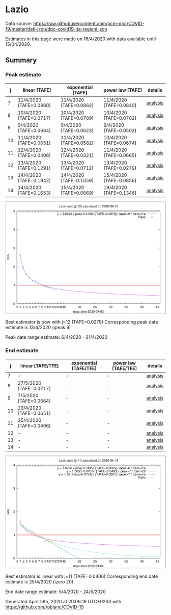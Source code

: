# Lazio


Data source: https://raw.githubusercontent.com/pcm-dpc/COVID-19/master/dati-json/dpc-covid19-ita-regioni.json

Estimates in this page were made on 16/4/2020 with data available until 15/04/2020.


## Summary 

### Peak estimate 
|j|linear [TAFE]|exponential [TAFE]|power law [TAFE]|details|
|---|----|-----------|---------|-------|
|7|11/4/2020 [TAFE=0.0860]|11/4/2020 [TAFE=0.0862]|11/4/2020 [TAFE=0.0840]|[analysis](COVID-19_lazio_j7_2020-04-15.md)|
|8|10/4/2020 [TAFE=0.0717]|10/4/2020 [TAFE=0.0709]|10/4/2020 [TAFE=0.0702]|[analysis](COVID-19_lazio_j8_2020-04-15.md)|
|9|9/4/2020 [TAFE=0.0664]|9/4/2020 [TAFE=0.0623]|9/4/2020 [TAFE=0.0502]|[analysis](COVID-19_lazio_j9_2020-04-15.md)|
|10|11/4/2020 [TAFE=0.0651]|11/4/2020 [TAFE=0.0582]|10/4/2020 [TAFE=0.0674]|[analysis](COVID-19_lazio_j10_2020-04-15.md)|
|11|12/4/2020 [TAFE=0.0406]|12/4/2020 [TAFE=0.0321]|11/4/2020 [TAFE=0.0665]|[analysis](COVID-19_lazio_j11_2020-04-15.md)|
|12|13/4/2020 [TAFE=0.1291]|13/4/2020 [TAFE=0.0712]|13/4/2020 [TAFE=0.0279]|[analysis](COVID-19_lazio_j12_2020-04-15.md)|
|13|14/4/2020 [TAFE=0.1942]|14/4/2020 [TAFE=0.1059]|15/4/2020 [TAFE=0.0856]|[analysis](COVID-19_lazio_j13_2020-04-15.md)|
|14|14/4/2020 [TAFE=0.1653]|15/4/2020 [TAFE=0.0869]|19/4/2020 [TAFE=0.1346]|[analysis](COVID-19_lazio_j14_2020-04-15.md)|

![best peak estimate](COVID-19_lazio_j12_2020-04-15.png)

Best estimator is pow with j=12 (TAFE=0.0279)
Corresponding peak date estimate is 13/4/2020 (ipeak 9)


Peak date range estimate: 6/4/2020 - 21/4/2020

### End estimate 
|j|linear [TAFE/TFE]|exponential [TAFE/TFE]|power law [TAFE/TFE]|details|
|---|----|-----------|---------|-------|
|7|-|-|-|[analysis](COVID-19_lazio_j7_2020-04-15.md)|
|8|27/5/2020 [TAFE=0.0717]|-|-|[analysis](COVID-19_lazio_j8_2020-04-15.md)|
|9|7/5/2020 [TAFE=0.0664]|-|-|[analysis](COVID-19_lazio_j9_2020-04-15.md)|
|10|29/4/2020 [TAFE=0.0651]|-|-|[analysis](COVID-19_lazio_j10_2020-04-15.md)|
|11|25/4/2020 [TAFE=0.0406]|-|-|[analysis](COVID-19_lazio_j11_2020-04-15.md)|
|12|-|-|-|[analysis](COVID-19_lazio_j12_2020-04-15.md)|
|13|-|-|-|[analysis](COVID-19_lazio_j13_2020-04-15.md)|
|14|-|-|-|[analysis](COVID-19_lazio_j14_2020-04-15.md)|

![best zero estimate](COVID-19_lazio_j11_2020-04-15.png)

Best estimator is linear with j=11 (TAFE=0.0406)
Corresponding end date estimate is 25/4/2020 (izero 20)


End date range estimate: 5/4/2020 - 24/5/2020

Generated April 16th, 2020 at 20:09:19 UTC+0200 with https://github.com/robianc/COVID-19
